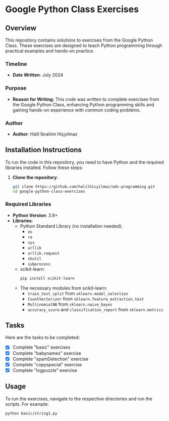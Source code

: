 # Google Python Class Exercises

## Overview

This repository contains solutions to exercises from the Google Python Class. These exercises are designed to teach Python programming through practical examples and hands-on practice.

### Timeline
- **Date Written**: July 2024

### Purpose
- **Reason for Writing**: This code was written to complete exercises from the Google Python Class, enhancing Python programming skills and gaining hands-on experience with common coding problems.

### Author
- **Author**: Halil İbrahim Hiçyılmaz

## Installation Instructions

To run the code in this repository, you need to have Python and the required libraries installed. Follow these steps:

1. **Clone the repository**:
    ```bash
    git clone https://github.com/halilhicyilmaz/adv-programming.git
    cd google-python-class-exercises
    ```

### Required Libraries
- **Python Version**: 3.8+
- **Libraries**:
  - Python Standard Library (no installation needed):
    - `os`
    - `re`
    - `sys`
    - `urllib`
    - `urllib.request`
    - `shutil`
    - `subprocess`
  - scikit-learn:
    ```bash
    pip install scikit-learn
    ```
  - The necessary modules from scikit-learn:
    - `train_test_split` from `sklearn.model_selection`
    - `CountVectorizer` from `sklearn.feature_extraction.text`
    - `MultinomialNB` from `sklearn.naive_bayes`
    - `accuracy_score` and `classification_report` from `sklearn.metrics`

## Tasks

Here are the tasks to be completed:

- [x] Complete "basic" exercises
- [x] Complete "babynames" exercise
- [x] Complete "spamDetection" exercise
- [x] Complete "copyspecial" exercise
- [x] Complete "logpuzzle" exercise

## Usage

To run the exercises, navigate to the respective directories and run the scripts. For example:

```bash
python basic/string1.py
